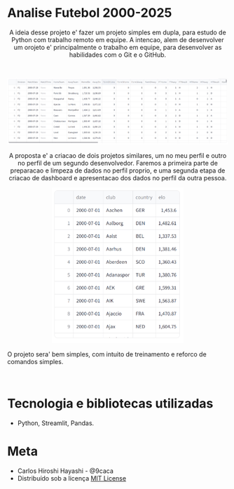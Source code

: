 <h1>Analise Futebol 2000-2025</h1>

<p align="center">
A ideia desse projeto e' fazer um projeto simples em dupla, para estudo de Python com trabalho remoto em equipe.
A intencao, alem de desenvolver um orojeto e' principalmente o trabalho em equipe, para desenvolver as habilidades com o Git e o GitHub.</p>
</br>

<p align="center">
  <img src="Matches.png" width="550" />
</p>

<p align="center">
A proposta e' a criacao de dois projetos similares, um no meu perfil e outro no perfil de um segundo desenvolvedor. Faremos a primeira parte de preparacao e limpeza de dados no perfil proprio, e uma segunda etapa de criacao de dashboard e apresentacao dos dados no perfil da outra pessoa.</p>

<p align="center">
<img src="EloRatings.png" width="300" />
</p>

O projeto sera' bem simples, com intuito de treinamento e reforco de comandos simples.
</p><br/>


# Tecnologia e bibliotecas utilizadas

  - Python, Streamlit, Pandas. 


# Meta
  - Carlos Hiroshi Hayashi - @9caca
  - Distribuído sob a licença [MIT License](https://https://github.com/9caca/AirCnC/blob/master/LICENSE)
